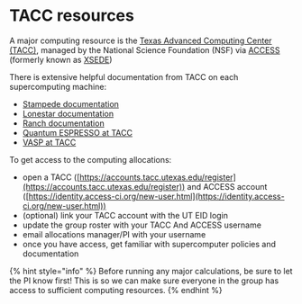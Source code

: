 # TACC resources

A major computing resource is the [Texas Advanced Computing Center (TACC)](https://www.tacc.utexas.edu/), managed by the National Science Foundation (NSF) via [ACCESS](https://access-ci.org/) (formerly known as [XSEDE](https://web.archive.org/web/20220820060934/https://www.xsede.org/))

There is extensive helpful documentation from TACC on each supercomputing machine:

* [Stampede documentation](https://portal.tacc.utexas.edu/user-guides/stampede2)
* [Lonestar documentation](https://portal.tacc.utexas.edu/user-guides/lonestar6)
* [Ranch documentation](https://portal.tacc.utexas.edu/user-guides/ranch)
* [Quantum ESPRESSO at TACC](https://portal.tacc.utexas.edu/software/qe)
* [VASP at TACC](https://portal.tacc.utexas.edu/software/vasp)&#x20;

To get access to the computing allocations:

* open a TACC ([https://accounts.tacc.utexas.edu/register](https://accounts.tacc.utexas.edu/register)) and ACCESS account ([https://identity.access-ci.org/new-user.html](https://identity.access-ci.org/new-user.html))
* (optional) link your TACC account with the UT EID login
* update the group roster with your TACC And ACCESS username
* email allocations manager/PI with your username
* once you have access, get familiar with supercomputer policies and documentation

{% hint style="info" %}
Before running any major calculations, be sure to let the PI know first! This is so we can make sure everyone in the group has access to sufficient computing resources.
{% endhint %}
